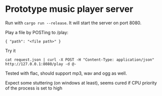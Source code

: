 # Prototype music player server

Run with `cargo run --release`. It will start the server on port 8080.

Play a file by POSTing to /play:

    { "path": "<file path>" }

Try it

    cat request.json | curl -X POST -H "Content-Type: application/json" http://127.0.0.1:8080/play -d @-

Tested with flac, should support mp3, wav and ogg as well.

Expect some stuttering (on windows at least), seems cured if CPU priority of the process is set to high

